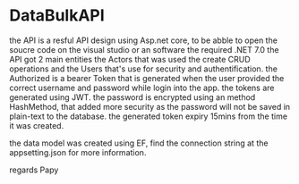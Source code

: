 # DataBulkAPI
the API is a resful API design using Asp.net core, to be abble to open the soucre code on the visual studio or an software the required .NET 7.0
the API got 2 main entities the Actors that was used the create CRUD operations and the Users that's use for security and authentification.
the Authorized is a bearer Token that is generated when the user provided the correct username and password while login into the app.
the tokens are generated using JWT.
the password is encrypted using an method HashMethod, that added more security as the password will not be saved in plain-text to the database. 
the generated token expiry 15mins from the time it was created.

the data model was created using EF, find the connection string at the appsetting.json for more information.


regards Papy
